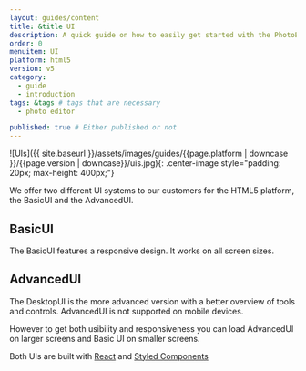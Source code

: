 ```yaml
---
layout: guides/content
title: &title UI
description: A quick guide on how to easily get started with the PhotoEditor SDK for HTML5. Your kick-off to delight your users with top-notch editing capabilities.
order: 0
menuitem: UI
platform: html5
version: v5
category:
  - guide
  - introduction
tags: &tags # tags that are necessary
  - photo editor

published: true # Either published or not
---
```


![UIs]({{ site.baseurl }}/assets/images/guides/{{page.platform | downcase }}/{{page.version | downcase}}/uis.jpg){: .center-image style="padding: 20px; max-height: 400px;"}

We offer two different UI systems to our customers for the HTML5 platform, the BasicUI and the AdvancedUI.

## BasicUI

The BasicUI features a responsive design. It works on all screen sizes.

## AdvancedUI

The DesktopUI is the more advanced version with a better overview of tools and controls. AdvancedUI is not supported on mobile devices.

However to get both usibility and responsiveness you can load AdvancedUI on larger screens and Basic UI on smaller screens.


Both UIs are built with [React](https://reactjs.org) and [Styled Components](https://styled-components.com/)

